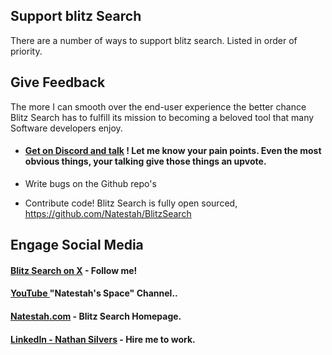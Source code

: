 
## Support blitz Search

There are a number of ways to support blitz search.  Listed in order of priority.

## Give Feedback

The more I can smooth over the end-user experience the better chance Blitz Search has to fulfill its mission to becoming a beloved tool that many Software developers enjoy.

* #### [Get on Discord and talk](https://discord.com/invite/UYPwQY9ngm) ! Let me know your pain points.  Even the most obvious things, your talking give those things an upvote.

* Write bugs on the Github repo's
* Contribute code!  Blitz Search is fully open sourced, https://github.com/Natestah/BlitzSearch

## Engage Social Media

#### [Blitz Search on X](https://x.com/BlitzSearch) - Follow me!

#### [YouTube ](https://www.youtube.com/@NatestahsSpace) "Natestah's Space" Channel..

#### [Natestah.com](https://natestah.com/) - Blitz Search Homepage.

#### [LinkedIn - Nathan Silvers](https://www.linkedin.com/in/nathan-silvers-a17308a8/) - Hire me to work. 
